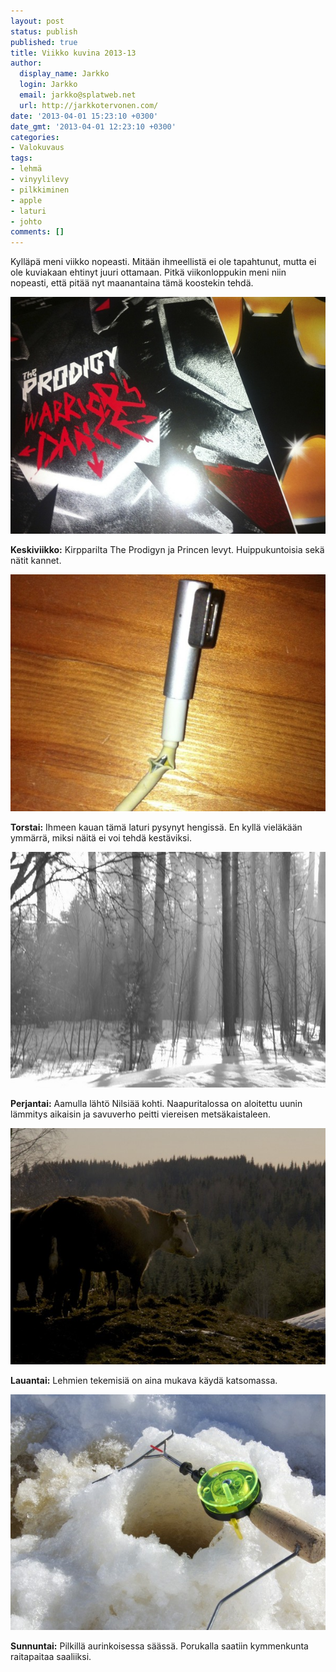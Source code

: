 ```yaml
---
layout: post
status: publish
published: true
title: Viikko kuvina 2013-13
author:
  display_name: Jarkko
  login: Jarkko
  email: jarkko@splatweb.net
  url: http://jarkkotervonen.com/
date: '2013-04-01 15:23:10 +0300'
date_gmt: '2013-04-01 12:23:10 +0300'
categories:
- Valokuvaus
tags:
- lehmä
- vinyylilevy
- pilkkiminen
- apple
- laturi
- johto
comments: []
---
```

Kylläpä meni viikko nopeasti. Mitään ihmeellistä ei ole tapahtunut, mutta ei ole kuviakaan ehtinyt juuri ottamaan. Pitkä viikonloppukin meni niin nopeasti, että pitää nyt maanantaina tämä koostekin tehdä.

<amp-img alt="Viikko kuvina 2013-13 - Keskiviikko" src="/assets/img/posts/2013-13-ke.jpg" layout="responsive" width="4" height="3">
  <noscript><img alt="Viikko kuvina 2013-13 - Keskiviikko" src="/assets/img/posts/2013-13-ke.jpg" /></noscript>
</amp-img>

__Keskiviikko:__ Kirpparilta The Prodigyn ja Princen levyt. Huippukuntoisia sekä nätit kannet.

<amp-img alt="Viikko kuvina 2013-13 - Torstai" src="/assets/img/posts/2013-13-to.jpg" layout="responsive" width="4" height="3">
  <noscript><img alt="Viikko kuvina 2013-13 - Torstai" src="/assets/img/posts/2013-13-to.jpg" /></noscript>
</amp-img>

__Torstai:__ Ihmeen kauan tämä laturi pysynyt hengissä. En kyllä vieläkään ymmärrä, miksi näitä ei voi tehdä kestäviksi.

<amp-img alt="Viikko kuvina 2013-13 - Perjantai" src="/assets/img/posts/2013-13-pe.jpg" layout="responsive" width="4" height="3">
  <noscript><img alt="Viikko kuvina 2013-13 - Perjantai" src="/assets/img/posts/2013-13-pe.jpg" /></noscript>
</amp-img>

__Perjantai:__ Aamulla lähtö Nilsiää kohti. Naapuritalossa on aloitettu uunin lämmitys aikaisin ja savuverho peitti viereisen metsäkaistaleen.

<amp-img alt="Viikko kuvina 2013-13 - Lauantai" src="/assets/img/posts/2013-13-la.jpg" layout="responsive" width="4" height="3">
  <noscript><img alt="Viikko kuvina 2013-13 - Lauantai" src="/assets/img/posts/2013-13-la.jpg" /></noscript>
</amp-img>

__Lauantai:__ Lehmien tekemisiä on aina mukava käydä katsomassa.

<amp-img alt="Viikko kuvina 2013-13 - Sunnuntai" src="/assets/img/posts/2013-13-su.jpg" layout="responsive" width="4" height="3">
  <noscript><img alt="Viikko kuvina 2013-13 - Sunnuntai" src="/assets/img/posts/2013-13-su.jpg" /></noscript>
</amp-img>

__Sunnuntai:__ Pilkillä aurinkoisessa säässä. Porukalla saatiin kymmenkunta raitapaitaa saaliiksi.
